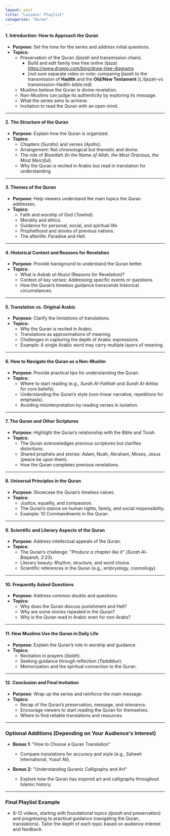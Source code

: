 ```yaml
---
layout: post
title: "Lessons: Playlist"
categories: "Quran"
---
```


#### **1. Introduction: How to Approach the Quran**
- **Purpose:** Set the tone for the series and address initial questions.
- **Topics:**
  - Preservation of the Quran (*Ijazah* and transmission chain).
	- Build and edit family tree free online (ijaza)
	https://www.drawio.com/blog/draw-tree-diagrams  
    - [not sure separate video or note: comparing *Ijazah* to the transmission of **Hadith** and the **Old/New Testament** ](./Ijazah-vs transmission-Hadith-bible.md)
  - Muslims believe the Quran is divine revelation.
  - Non-Muslims can judge its authenticity by exploring its message.
  - What the series aims to achieve.
  - Invitation to read the Quran with an open mind.

---

#### **2. The Structure of the Quran**
- **Purpose:** Explain how the Quran is organized.
- **Topics:**
  - Chapters (*Surahs*) and verses (*Ayahs*).
  - Arrangement: Not chronological but thematic and divine.
  - The role of *Bismillah* (*In the Name of Allah, the Most Gracious, the Most Merciful*).
  - Why the Quran is recited in Arabic but read in translation for understanding.

---

#### **3. Themes of the Quran**
- **Purpose:** Help viewers understand the main topics the Quran addresses.
- **Topics:**
  - Faith and worship of God (*Tawhid*).
  - Morality and ethics.
  - Guidance for personal, social, and spiritual life.
  - Prophethood and stories of previous nations.
  - The afterlife: Paradise and Hell.

---

#### **4. Historical Context and Reasons for Revelation**
- **Purpose:** Provide background to understand the Quran better.
- **Topics:**
  - What is *Asbab al-Nuzul* (Reasons for Revelation)?
  - Context of key verses: Addressing specific events or questions.
  - How the Quran’s timeless guidance transcends historical circumstances.

---

#### **5. Translation vs. Original Arabic**
- **Purpose:** Clarify the limitations of translations.
- **Topics:**
  - Why the Quran is recited in Arabic.
  - Translations as approximations of meaning.
  - Challenges in capturing the depth of Arabic expressions.
  - Example: A single Arabic word may carry multiple layers of meaning.

---

#### **6. How to Navigate the Quran as a Non-Muslim**
- **Purpose:** Provide practical tips for understanding the Quran.
- **Topics:**
  - Where to start reading (e.g., *Surah Al-Fatihah* and *Surah Al-Ikhlas* for core beliefs).
  - Understanding the Quran’s style (non-linear narrative, repetitions for emphasis).
  - Avoiding misinterpretation by reading verses in isolation.

---

#### **7. The Quran and Other Scriptures**
- **Purpose:** Highlight the Quran’s relationship with the Bible and Torah.
- **Topics:**
  - The Quran acknowledges previous scriptures but clarifies distortions.
  - Shared prophets and stories: Adam, Noah, Abraham, Moses, Jesus (peace be upon them).
  - How the Quran completes previous revelations.

---

#### **8. Universal Principles in the Quran**
- **Purpose:** Showcase the Quran’s timeless values.
- **Topics:**
  - Justice, equality, and compassion.
  - The Quran’s stance on human rights, family, and social responsibility.
  - Example: 10 Commandments in the Quran.

---

#### **9. Scientific and Literary Aspects of the Quran**
- **Purpose:** Address intellectual appeals of the Quran.
- **Topics:**
  - The Quran’s challenge: *"Produce a chapter like it"* (*Surah Al-Baqarah, 2:23*).
  - Literary beauty: Rhythm, structure, and word choice.
  - Scientific references in the Quran (e.g., embryology, cosmology).

---

#### **10. Frequently Asked Questions**
- **Purpose:** Address common doubts and questions.
- **Topics:**
  - Why does the Quran discuss punishment and Hell?
  - Why are some stories repeated in the Quran?
  - Why is the Quran read in Arabic even for non-Arabs?

---

#### **11. How Muslims Use the Quran in Daily Life**
- **Purpose:** Explain the Quran’s role in worship and guidance.
- **Topics:**
  - Recitation in prayers (*Salah*).
  - Seeking guidance through reflection (*Tadabbur*).
  - Memorization and the spiritual connection to the Quran.

---

#### **12. Conclusion and Final Invitation**
- **Purpose:** Wrap up the series and reinforce the main message.
- **Topics:**
  - Recap of the Quran’s preservation, message, and relevance.
  - Encourage viewers to start reading the Quran for themselves.
  - Where to find reliable translations and resources.

---

### **Optional Additions (Depending on Your Audience's Interest)**
- **Bonus 1:** "How to Choose a Quran Translation"  
  - Compare translations for accuracy and style (e.g., Saheeh International, Yusuf Ali).
  
- **Bonus 2:** "Understanding Quranic Calligraphy and Art"  
  - Explore how the Quran has inspired art and calligraphy throughout Islamic history.

---

### **Final Playlist Example**
- 8–12 videos, starting with foundational topics (*Ijazah* and preservation) and progressing to practical guidance (navigating the Quran, translations). Tailor the depth of each topic based on audience interest and feedback.
